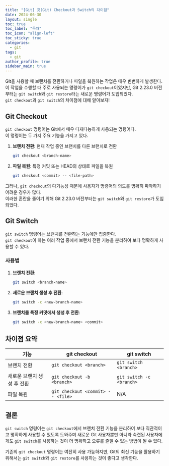 ```yaml
---
title: "[Git] 깃(Git) Checkout과 Switch의 차이점"
date: 2024-06-30
layout: single
toc: true
toc_label: "목차"
toc_icon: "align-left"
toc_sticky: true
categories:
  - git
tags:
  - git
author_profile: true
sidebar_main: true
---
```


Git을 사용할 때 브랜치를 전환하거나 파일을 복원하는 작업은 매우 빈번하게 발생한다.<br/>
이 작업을 수행할 때 주로 사용되는 명령어가 `git checkout`이었지만, Git 2.23.0 버전부터는 `git switch`와 `git restore`라는 새로운 명령어가 도입되었다. <br/>
`git checkout`과 `git switch`의 차이점에 대해 알아보자!

## Git Checkout

`git checkout` 명령어는 Git에서 매우 다재다능하게 사용되는 명령어다.<br/>
이 명령어는 두 가지 주요 기능을 가지고 있다.

1. **브랜치 전환**: 현재 작업 중인 브랜치를 다른 브랜치로 전환

    ```sh
    git checkout <branch-name>
    ```

2. **파일 복원**: 특정 커밋 또는 HEAD의 상태로 파일을 복원

    ```sh
    git checkout <commit> -- <file-path>
    ```

그러나, `git checkout`의 다기능성 때문에 사용자가 명령어의 의도를 명확히 파악하기 어려운 경우가 많다.<br/>
이러한 혼란을 줄이기 위해 Git 2.23.0 버전부터는 `git switch`와 `git restore`가 도입되었다.

## Git Switch

`git switch` 명령어는 브랜치를 전환하는 기능에만 집중한다.<br/>
`git checkout`이 하는 여러 작업 중에서 브랜치 전환 기능을 분리하여 보다 명확하게 사용할 수 있다.

### 사용법

1. **브랜치 전환**:

    ```sh
    git switch <branch-name>
    ```

2. **새로운 브랜치 생성 후 전환**:

    ```sh
    git switch -c <new-branch-name>
    ```

3. **브랜치를 특정 커밋에서 생성 후 전환**:

    ```sh
    git switch -c <new-branch-name> <commit>
    ```

## 차이점 요약

| 기능                        | git checkout                 | git switch                    |
|-----------------------------|------------------------------|-------------------------------|
| 브랜치 전환                 | `git checkout <branch>`      | `git switch <branch>`         |
| 새로운 브랜치 생성 후 전환  | `git checkout -b <branch>`   | `git switch -c <branch>`      |
| 파일 복원                   | `git checkout <commit> -- <file>` | N/A                           |

## 결론

`git switch` 명령어는 `git checkout`에서 브랜치 전환 기능을 분리하여 보다 직관적이고 명확하게 사용할 수 있도록 도와주며 새로운 Git 사용자뿐만 아니라 숙련된 사용자에게도 `git switch`를 사용하는 것이 더 명확하고 오류를 줄일 수 있는 방법이 될 수 있다.

기존의 `git checkout` 명령어는 여전히 사용 가능하지만, Git의 최신 기능을 활용하기 위해서는 `git switch`와 `git restore`를 사용하는 것이 좋다고 생각한다.


